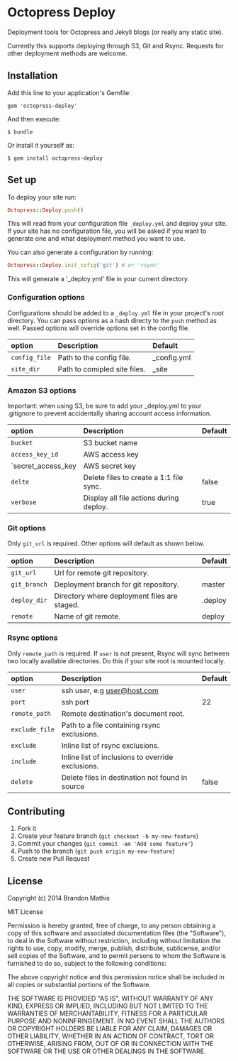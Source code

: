 # Octopress Deploy

Deployment tools for Octopress and Jekyll blogs (or really any static site).

Currently this supports deploying through S3, Git and Rsync. Requests for other
deployment methods are welcome.

## Installation

Add this line to your application's Gemfile:

    gem 'octopress-deploy'

And then execute:

    $ bundle

Or install it yourself as:

    $ gem install octopress-deploy

## Set up

To deploy your site run:

```ruby
Octopress::Deploy.push()
```

This will read from your configuration file `_deploy.yml` and deploy your site. If your site has no configuration file, you will be asked if you want to generate one and what deployment method you want to use.

You can also generate a configuration by running:

```ruby
Octopress::Deploy.init_cofig('git') # or 'rsync'
```

This will generate a '_deploy.yml' file in your current directory.

### Configuration options

Configurations should be added to a `_deploy.yml` file in your project's root directory. You can pass options as a hash directy to the `push` method as well. Passed options will override options set in the config file.

| option        | Description                                      | Default
|:--------------|:-------------------------------------------------|:---------------|
| `config_file` | Path to the config file.                         | _config.yml    |
| `site_dir`    | Path to comipled site files.                     | _site          |


### Amazon S3 options

Important: when using S3, be sure to add your _deploy.yml to your .gitignore to prevent accidentally sharing
account access information.

| option              | Description                                      | Default
|:--------------------|:-------------------------------------------------|:---------------|
| `bucket`            | S3 bucket name                                   |                |
| `access_key_id`     | AWS access key                                   |                |
| `secret_access_key  | AWS secret key                                   |                |
| `delte`             | Delete files to create a 1:1 file sync.          | false          |
| `verbose`           | Display all file actions during deploy.          | true           |

### Git options

Only `git_url` is required. Other options will default as shown below.

| option        | Description                                      | Default
|:--------------|:-------------------------------------------------|:---------------|
| `git_url`     | Url for remote git repository.                   |                |
| `git_branch`  | Deployment branch for git repository.            | master         |
| `deploy_dir`  | Directory where deployment files are staged.     | .deploy        |
| `remote`      | Name of git remote.                              | deploy         |

### Rsync options

Only `remote_path` is required. If `user` is not present, Rsync will sync between two locally available directories. Do this if your site root is mounted locally.

| option         | Description                                       | Default
|:---------------|:--------------------------------------------------|:---------------|
| `user`         | ssh user, e.g user@host.com                       |                |
| `port`         | ssh port                                          | 22             |
| `remote_path`  | Remote destination's document root.               |                |
| `exclude_file` | Path to a file containing rsync exclusions.       |                |
| `exclude`      | Inline list of rsync exclusions.                  |                |
| `include`      | Inline list of inclusions to override exclusions. |                |
| `delete`       | Delete files in destination not found in source   | false          |

## Contributing

1. Fork it
2. Create your feature branch (`git checkout -b my-new-feature`)
3. Commit your changes (`git commit -am 'Add some feature'`)
4. Push to the branch (`git push origin my-new-feature`)
5. Create new Pull Request

## License

Copyright (c) 2014 Brandon Mathis

MIT License

Permission is hereby granted, free of charge, to any person obtaining
a copy of this software and associated documentation files (the
"Software"), to deal in the Software without restriction, including
without limitation the rights to use, copy, modify, merge, publish,
distribute, sublicense, and/or sell copies of the Software, and to
permit persons to whom the Software is furnished to do so, subject to
the following conditions:

The above copyright notice and this permission notice shall be
included in all copies or substantial portions of the Software.

THE SOFTWARE IS PROVIDED "AS IS", WITHOUT WARRANTY OF ANY KIND,
EXPRESS OR IMPLIED, INCLUDING BUT NOT LIMITED TO THE WARRANTIES OF
MERCHANTABILITY, FITNESS FOR A PARTICULAR PURPOSE AND
NONINFRINGEMENT. IN NO EVENT SHALL THE AUTHORS OR COPYRIGHT HOLDERS BE
LIABLE FOR ANY CLAIM, DAMAGES OR OTHER LIABILITY, WHETHER IN AN ACTION
OF CONTRACT, TORT OR OTHERWISE, ARISING FROM, OUT OF OR IN CONNECTION
WITH THE SOFTWARE OR THE USE OR OTHER DEALINGS IN THE SOFTWARE.
